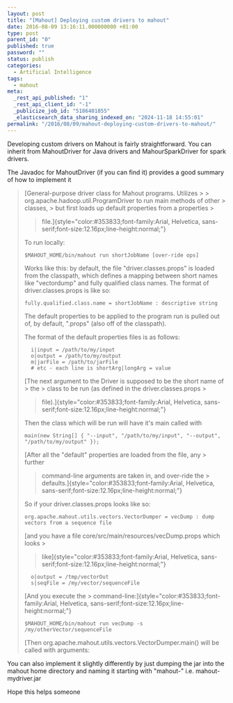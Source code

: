```yaml
---
layout: post
title: "[Mahout] Deploying custom drivers to mahout"
date: 2016-08-09 13:16:11.000000000 +01:00
type: post
parent_id: "0"
published: true
password: ""
status: publish
categories:
  - Artificial Intelligence
tags:
  - mahout
meta:
  _rest_api_published: "1"
  _rest_api_client_id: "-1"
  _publicize_job_id: "5186401855"
  _elasticsearch_data_sharing_indexed_on: "2024-11-18 14:55:01"
permalink: "/2016/08/09/mahout-deploying-custom-drivers-to-mahout/"
---
```


Developing custom drivers on Mahout is fairly straightforward. You can inherit
from MahoutDriver for Java drivers and MahourSparkDriver for spark drivers.

The Javadoc for MahoutDriver (if you can find it) provides a good summary of how
to implement it

> [General-purpose driver class for Mahout programs. Utilizes > >
> org.apache.hadoop.util.ProgramDriver to run main methods of other > classes, >
> but first loads up default properties from a properties >
> > file.]{style="color:#353833;font-family:Arial, Helvetica,
> sans-serif;font-size:12.16px;line-height:normal;"}
>
> To run locally:
>
> ```{style="font-size:1.3em;margin-top:0;color:#353833;line-height:normal;"}
> $MAHOUT_HOME/bin/mahout run shortJobName [over-ride ops]
> ```
>
> Works like this: by default, the file "driver.classes.props" is loaded from
> the classpath, which defines a mapping between short names like "vectordump"
> and fully qualified class names. The format of driver.classes.props is like
> so:
>
> ```{style="font-size:1.3em;margin-top:0;color:#353833;line-height:normal;"}
> fully.qualified.class.name = shortJobName : descriptive string
> ```
>
> The default properties to be applied to the program run is pulled out of, by
> default, ".props" (also off of the classpath).
>
> The format of the default properties files is as follows:
>
> ```{style="font-size:1.3em;margin-top:0;color:#353833;line-height:normal;"}
>   i|input = /path/to/my/input
>   o|output = /path/to/my/output
>   m|jarFile = /path/to/jarFile
>   # etc - each line is shortArg|longArg = value
> ```
>
> [The next argument to the Driver is supposed to be the short name of > the >
> class to be run (as defined in the driver.classes.props >
> > file).]{style="color:#353833;font-family:Arial, Helvetica,
> sans-serif;font-size:12.16px;line-height:normal;"}
>
> Then the class which will be run will have it's main called with
>
> ```{style="font-size:1.3em;margin-top:0;color:#353833;line-height:normal;"}
> main(new String[] { "--input", "/path/to/my/input", "--output", "/path/to/my/output" });
> ```
>
> [After all the "default" properties are loaded from the file, any > further
> > command-line arguments are taken in, and over-ride the >
> > defaults.]{style="color:#353833;font-family:Arial, Helvetica,
> sans-serif;font-size:12.16px;line-height:normal;"}
>
> So if your driver.classes.props looks like so:
>
> ```{style="font-size:1.3em;margin-top:0;color:#353833;line-height:normal;"}
> org.apache.mahout.utils.vectors.VectorDumper = vecDump : dump vectors from a sequence file
> ```
>
> [and you have a file core/src/main/resources/vecDump.props which looks >
> > like]{style="color:#353833;font-family:Arial, Helvetica,
> sans-serif;font-size:12.16px;line-height:normal;"}
>
> ```{style="font-size:1.3em;margin-top:0;color:#353833;line-height:normal;"}
>   o|output = /tmp/vectorOut
>   s|seqFile = /my/vector/sequenceFile
> ```
>
> [And you execute the > command-line:]{style="color:#353833;font-family:Arial, Helvetica,
> sans-serif;font-size:12.16px;line-height:normal;"}
>
> ```{style="font-size:1.3em;margin-top:0;color:#353833;line-height:normal;"}
> $MAHOUT_HOME/bin/mahout run vecDump -s /my/otherVector/sequenceFile
> ```
>
> [Then org.apache.mahout.utils.vectors.VectorDumper.main() will be called with
> arguments:

You can also implement it slightly differently by just dumping the jar into the
mahout home directory and naming it starting with "mahout-" i.e.
mahout-mydriver.jar

Hope this helps someone
